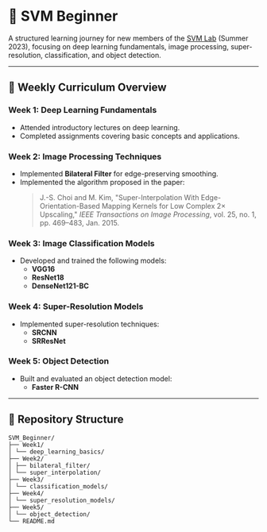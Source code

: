 # 🧠 SVM Beginner

A structured learning journey for new members of the [SVM Lab](https://sites.google.com/view/csi2267svm/) (Summer 2023), focusing on deep learning fundamentals, image processing, super-resolution, classification, and object detection.

---

## 📅 Weekly Curriculum Overview

### Week 1: Deep Learning Fundamentals
- Attended introductory lectures on deep learning.
- Completed assignments covering basic concepts and applications.

### Week 2: Image Processing Techniques
- Implemented **Bilateral Filter** for edge-preserving smoothing.
- Implemented the algorithm proposed in the paper:
  > J.-S. Choi and M. Kim, "Super-Interpolation With Edge-Orientation-Based Mapping Kernels for Low Complex $2\times$ Upscaling," *IEEE Transactions on Image Processing*, vol. 25, no. 1, pp. 469–483, Jan. 2015.

### Week 3: Image Classification Models
- Developed and trained the following models:
  - **VGG16**
  - **ResNet18**
  - **DenseNet121-BC**

### Week 4: Super-Resolution Models
- Implemented super-resolution techniques:
  - **SRCNN**
  - **SRResNet**

### Week 5: Object Detection
- Built and evaluated an object detection model:
  - **Faster R-CNN**

---

## 📁 Repository Structure
```
SVM_Beginner/
├── Week1/
│ └── deep_learning_basics/
├── Week2/
│ ├── bilateral_filter/
│ └── super_interpolation/
├── Week3/
│ └── classification_models/
├── Week4/
│ └── super_resolution_models/
├── Week5/
│ └── object_detection/
└── README.md
```
